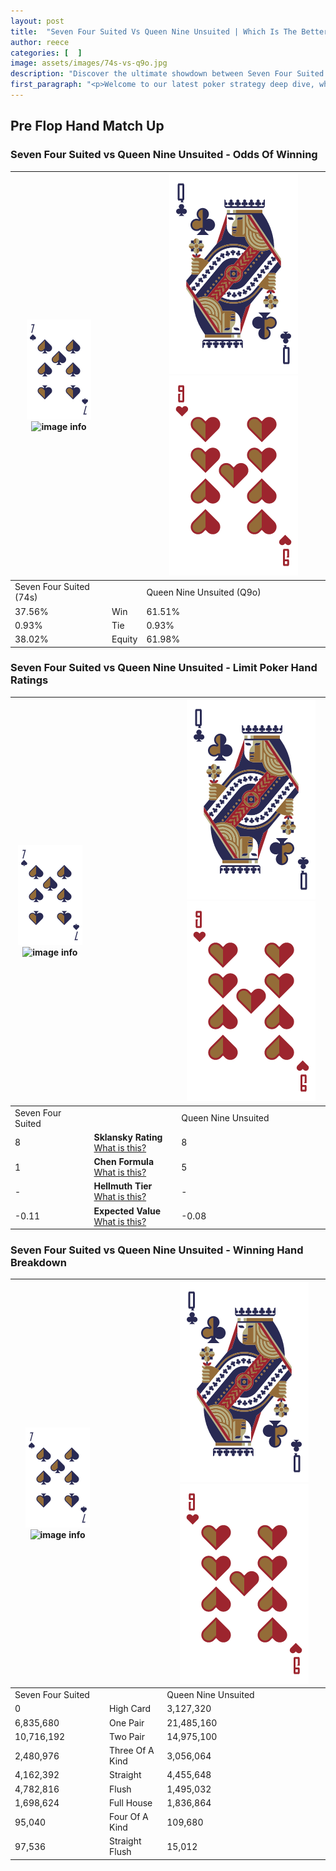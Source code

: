 ```yaml
---
layout: post
title:  "Seven Four Suited Vs Queen Nine Unsuited | Which Is The Better Hand In Poker? A Complete Guide"
author: reece
categories: [  ]
image: assets/images/74s-vs-q9o.jpg
description: "Discover the ultimate showdown between Seven Four Suited and Queen Nine Unsuited in poker! Uncover the odds, strategies, and scenarios where one hand triumphs over the other. Get ready to up your poker game with this thrilling analysis."
first_paragraph: "<p>Welcome to our latest poker strategy deep dive, where we're pitting two distinct hands against each other in a high-stakes showdown: Seven Four Suited vs Queen Nine Unsuited.</p><p>In the dynamic world of poker, every decision counts, and knowing which hand holds the upper hand is key to your success at the table.</p><p>In this article, we'll dissect these two hands, explore the scenarios where one dominates the other, and equip you with the knowledge to make strategic choices that can tip the odds in your favor.</p><p>Get ready to unravel the intriguing dynamics of these poker hands and elevate your game to new heights.</p>"
---
```




[comment]: # (sp0)

## Pre Flop Hand Match Up

<div class="table hand-ratings" markdown="1"> 



### Seven Four Suited vs Queen Nine Unsuited - Odds Of Winning


    
| ![image info](assets/images/hand1/7.png) ![image info](assets/images/hand1/4s.png) |  | ![image info](assets/images/hand2/Q.png) ![image info](assets/images/hand2/9o.png) |
| -------- | -------- | -------- |
| Seven Four Suited (74s) |  | Queen Nine Unsuited (Q9o) |
| 37.56% | Win | 61.51% |
| 0.93% | Tie | 0.93% |
| 38.02% | Equity | 61.98% |




[comment]: # (sp1)



### Seven Four Suited vs Queen Nine Unsuited - Limit Poker Hand Ratings


    
| ![image info](assets/images/hand1/7.png) ![image info](assets/images/hand1/4s.png) |  | ![image info](assets/images/hand2/Q.png) ![image info](assets/images/hand2/9o.png) |
| -------- | -------- | -------- |
| Seven Four Suited |  | Queen Nine Unsuited |
| 8 | **Sklansky Rating** [What is this?](/sklansky-rating-explained) | 8 |
| 1 | **Chen Formula** [What is this?](/chen-formula-explained) | 5 |
| - | **Hellmuth Tier** [What is this?](/Hellmuth-tier-explained) | - |
| -0.11 | **Expected Value** [What is this?](/expected-value-explained) | -0.08 |




[comment]: # (sp2)



### Seven Four Suited vs Queen Nine Unsuited - Winning Hand Breakdown


    
| ![image info](assets/images/hand1/7.png) ![image info](assets/images/hand1/4s.png) |  | ![image info](assets/images/hand2/Q.png) ![image info](assets/images/hand2/9o.png) |
| -------- | -------- | -------- |
| Seven Four Suited |  | Queen Nine Unsuited |
| 0 | High Card | 3,127,320 |
| 6,835,680 | One Pair | 21,485,160 |
| 10,716,192 | Two Pair | 14,975,100 |
| 2,480,976 | Three Of A Kind | 3,056,064 |
| 4,162,392 | Straight | 4,455,648 |
| 4,782,816 | Flush | 1,495,032 |
| 1,698,624 | Full House | 1,836,864 |
| 95,040 | Four Of A Kind | 109,680 |
| 97,536 | Straight Flush | 15,012 |




[comment]: # (sp3)



</div>

[comment]: # (sp4)



[comment]: # (sp5)

